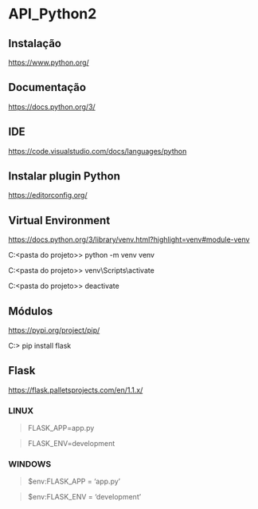 # API_Python2 
## Instalação
https://www.python.org/
## Documentação
https://docs.python.org/3/
## IDE
https://code.visualstudio.com/docs/languages/python
## Instalar plugin Python
https://editorconfig.org/
## Virtual Environment
https://docs.python.org/3/library/venv.html?highlight=venv#module-venv

C:\<pasta do projeto>> python -m venv venv

C:\<pasta do projeto>> venv\Scripts\activate

C:\<pasta do projeto>> deactivate
## Módulos
https://pypi.org/project/pip/

C:\> pip install flask
## Flask
https://flask.palletsprojects.com/en/1.1.x/
### LINUX
> FLASK_APP=app.py

> FLASK_ENV=development 	 
### WINDOWS
> $env:FLASK_APP = ‘app.py’

> $env:FLASK_ENV = ‘development’
